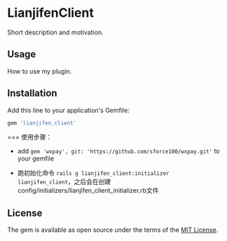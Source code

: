 # LianjifenClient
Short description and motivation.

## Usage
How to use my plugin.

## Installation
Add this line to your application's Gemfile:

```ruby
gem 'lianjifen_client'
```

=== 
使用步骤：

- add `gem 'wxpay', git: 'https://github.com/sforce100/wxpay.git'` to your gemfile

- 跑初始化命令 `rails g lianjifen_client:initializer lianjifen_client`，之后会在创建config/initializers/lianjifen_client_initializer.rb文件


## License
The gem is available as open source under the terms of the [MIT License](https://opensource.org/licenses/MIT).
